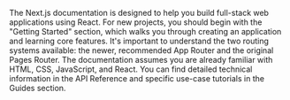 The Next.js documentation is designed to help you build full-stack web applications using React. For new projects, you should begin with the "Getting Started" section, which walks you through creating an application and learning core features. It's important to understand the two routing systems available: the newer, recommended App Router and the original Pages Router. The documentation assumes you are already familiar with HTML, CSS, JavaScript, and React. You can find detailed technical information in the API Reference and specific use-case tutorials in the Guides section.